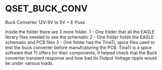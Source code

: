 # QSET_BUCK_CONV
Buck Converter 12V-9V to 5V + E-Fuse

Inside the folder there are 3 more folder.
1 - One folder that all the EAGLE library files needed to see the schematic
2 - One folder holds the EAGLE schematic and PCB files
3 - One folder has the TinaTi, spice files used to test the buck converter before manufcaturing the PCB. TinaTi is a spice software that TI offers for their components,
it helped check that the Buck converter transient response and how bad its Output Voltage ripple would be under various loads.
